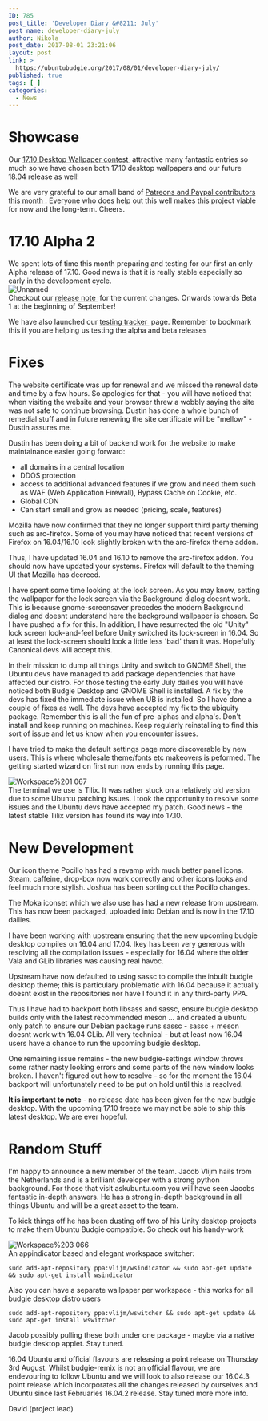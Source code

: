 ```yaml
---
ID: 785
post_title: 'Developer Diary &#8211; July'
post_name: developer-diary-july
author: Nikola
post_date: 2017-08-01 23:21:06
layout: post
link: >
  https://ubuntubudgie.org/2017/08/01/developer-diary-july/
published: true
tags: [ ]
categories:
  - News
---
```

<h1 id="showcase">Showcase</h1>
Our <a href="https://ubuntubudgie.org/blog/2017/07/31/17-10-contest-winners-and-a-surprise">17.10 Desktop Wallpaper contest </a> attractive many fantastic entries so much so we have chosen both 17.10 desktop wallpapers and our future 18.04 release as well!

We are very grateful to our small band of <a href="https://ubuntubudgie.org/admin/blog/post/@page/5">Patreons and Paypal contributors this month </a>. Everyone who does help out this well makes this project viable for now and the long-term. Cheers.
<div align="center"></div>
<h1 id="17-10-alpha-2">17.10 Alpha 2</h1>
We spent lots of time this month preparing and testing for our first an only Alpha release of 17.10. Good news is that it is really stable especially so early in the development cycle.
<div class="uk-overlay uk-overlay-hover uk-visible-hover">

<img src="https://ubuntubudgie.org/wp-content/uploads/2017/08/unnamed.jpg" alt="Unnamed" />
<div class="uk-overlay-panel uk-overlay-background uk-overlay-fade"></div>
</div>
Checkout our <a href="https://wiki.ubuntu.com/ArtfulAardvark/Alpha2/UbuntuBudgie">release note </a> for the current changes. Onwards towards Beta 1 at the beginning of September!

We have also launched our <a href="https://ubuntubudgie.org/testing">testing tracker </a> page. Remember to bookmark this if you are helping us testing the alpha and beta releases
<h1 id="fixes">Fixes</h1>
The website certificate was up for renewal and we missed the renewal date and time by a few hours. So apologies for that - you will have noticed that when visiting the website and your browser threw a wobbly saying the site was not safe to continue browsing. Dustin has done a whole bunch of remedial stuff and in future renewing the site certificate will be "mellow" - Dustin assures me.

Dustin has been doing a bit of backend work for the website to make maintainance easier going forward:
<ul>
 	<li>all domains in a central location</li>
 	<li>DDOS protection</li>
 	<li>access to additional advanced features if we grow and need them such as WAF (Web Application Firewall), Bypass Cache on Cookie, etc.</li>
 	<li>Global CDN</li>
 	<li>Can start small and grow as needed (pricing, scale, features)</li>
</ul>
Mozilla have now confirmed that they no longer support third party theming such as arc-firefox. Some of you may have noticed that recent versions of Firefox on 16.04/16.10 look slightly broken with the arc-firefox theme addon.

Thus, I have updated 16.04 and 16.10 to remove the arc-firefox addon. You should now have updated your systems. Firefox will default to the theming UI that Mozilla has decreed.

I have spent some time looking at the lock screen. As you may know, setting the wallpaper for the lock screen via the Background dialog doesnt work. This is because gnome-screensaver precedes the modern Background dialog and doesnt understand here the background wallpaper is chosen. So I have pushed a fix for this. In addition, I have resurrected the old "Unity" lock screen look-and-feel before Unity switched its lock-screen in 16.04. So at least the lock-screen should look a little less 'bad' than it was. Hopefully Canonical devs will accept this.

In their mission to dump all things Unity and switch to GNOME Shell, the Ubuntu devs have managed to add package dependencies that have affected our distro. For those testing the early July dailies you will have noticed both Budgie Desktop and GNOME Shell is installed. A fix by the devs has fixed the immediate issue when UB is installed. So I have done a couple of fixes as well. The devs have accepted my fix to the ubiquity package. Remember this is all the fun of pre-alphas and alpha's. Don't install and keep running on machines. Keep regularly reinstalling to find this sort of issue and let us know when you encounter issues.

I have tried to make the default settings page more discoverable by new users. This is where wholesale theme/fonts etc makeovers is peformed. The getting started wizard on first run now ends by running this page.
<div class="uk-overlay uk-overlay-hover uk-visible-hover">

<img src="https://ubuntubudgie.org/wp-content/uploads/2017/08/Workspace201_067.jpg" alt="Workspace%201 067" />
<div class="uk-overlay-panel uk-overlay-background uk-overlay-fade"></div>
</div>
The terminal we use is Tilix. It was rather stuck on a relatively old version due to some Ubuntu patching issues. I took the opportunity to resolve some issues and the Ubuntu devs have accepted my patch. Good news - the latest stable Tilix version has found its way into 17.10.
<h1 id="new-development">New Development</h1>
Our icon theme Pocillo has had a revamp with much better panel icons. Steam, caffeine, drop-box now work correctly and other icons looks and feel much more stylish. Joshua has been sorting out the Pocillo changes.

The Moka iconset which we also use has had a new release from upstream. This has now been packaged, uploaded into Debian and is now in the 17.10 dailies.

I have been working with upstream ensuring that the new upcoming budgie desktop compiles on 16.04 and 17.04. Ikey has been very generous with resolving all the compilation issues - especially for 16.04 where the older Vala and GLib libraries was causing real havoc.

Upstream have now defaulted to using sassc to compile the inbuilt budgie desktop theme; this is particulary problematic with 16.04 because it actually doesnt exist in the repositories nor have I found it in any third-party PPA.

Thus I have had to backport both libsass and sassc, ensure budgie desktop builds only with the latest recommended meson ... and created a ubuntu only patch to ensure our Debian package runs sassc - sassc + meson doesnt work with 16.04 GLib. All very technical - but at least now 16.04 users have a chance to run the upcoming budgie desktop.

One remaining issue remains - the new budgie-settings window throws some rather nasty looking errors and some parts of the new window looks broken. I haven't figured out how to resolve - so for the moment the 16.04 backport will unfortunately need to be put on hold until this is resolved.

<strong>It is important to note</strong> - no release date has been given for the new budgie desktop. With the upcoming 17.10 freeze we may not be able to ship this latest desktop. We are ever hopeful.
<h1 id="random-stuff">Random Stuff</h1>
I'm happy to announce a new member of the team. Jacob Vlijm hails from the Netherlands and is a brilliant developer with a strong python background. For those that visit askubuntu.com you will have seen Jacobs fantastic in-depth answers. He has a strong in-depth background in all things Ubuntu and will be a great asset to the team.

To kick things off he has been dusting off two of his Unity desktop projects to make them Ubuntu Budgie compatible. So check out his handy-work
<div class="uk-overlay uk-overlay-hover uk-visible-hover">

<img src="https://ubuntubudgie.org/wp-content/uploads/2017/08/Workspace203_066.jpg" alt="Workspace%203 066" />
<div class="uk-overlay-panel uk-overlay-background uk-overlay-fade"></div>
</div>
An appindicator based and elegant workspace switcher:
<pre><code>sudo add-apt-repository ppa:vlijm/wsindicator &amp;&amp; sudo apt-get update &amp;&amp; sudo apt-get install wsindicator
</code></pre>
Also you can have a separate wallpaper per workspace - this works for all budgie desktop distro users
<pre><code>sudo add-apt-repository ppa:vlijm/wswitcher &amp;&amp; sudo apt-get update &amp;&amp; sudo apt-get install wswitcher
</code></pre>
Jacob possibly pulling these both under one package - maybe via a native budgie desktop applet. Stay tuned.

16.04 Ubuntu and official flavours are releasing a point release on Thursday 3rd August. Whilst budgie-remix is not an official flavour, we are endevouring to follow Ubuntu and we will look to also release our 16.04.3 point release which incorporates all the changes released by ourselves and Ubuntu since last Februaries 16.04.2 release. Stay tuned more more info.

David (project lead)